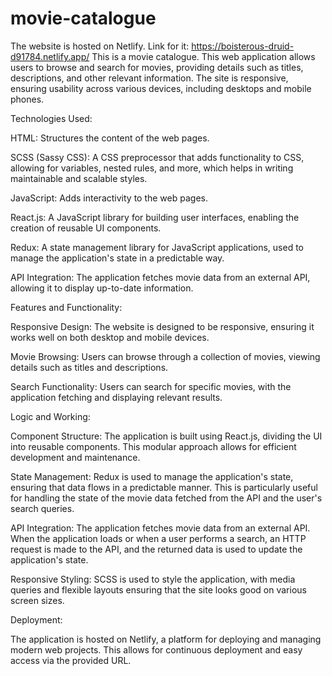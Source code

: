 # movie-catalogue
The website is hosted on Netlify. Link for it: https://boisterous-druid-d91784.netlify.app/
This is a movie catalogue. This web application allows users to browse and search for movies, providing details such as titles, descriptions, and other relevant information. The site is responsive, ensuring usability across various devices, including desktops and mobile phones.

Technologies Used:

HTML: Structures the content of the web pages.

SCSS (Sassy CSS): A CSS preprocessor that adds functionality to CSS, allowing for variables, nested rules, and more, which helps in writing maintainable and scalable styles.

JavaScript: Adds interactivity to the web pages.

React.js: A JavaScript library for building user interfaces, enabling the creation of reusable UI components.

Redux: A state management library for JavaScript applications, used to manage the application's state in a predictable way.

API Integration: The application fetches movie data from an external API, allowing it to display up-to-date information.

Features and Functionality:

Responsive Design: The website is designed to be responsive, ensuring it works well on both desktop and mobile devices.

Movie Browsing: Users can browse through a collection of movies, viewing details such as titles and descriptions.

Search Functionality: Users can search for specific movies, with the application fetching and displaying relevant results.

Logic and Working:

Component Structure: The application is built using React.js, dividing the UI into reusable components. This modular approach allows for efficient development and maintenance.

State Management: Redux is used to manage the application's state, ensuring that data flows in a predictable manner. This is particularly useful for handling the state of the movie data fetched from the API and the user's search queries.

API Integration: The application fetches movie data from an external API. When the application loads or when a user performs a search, an HTTP request is made to the API, and the returned data is used to update the application's state.

Responsive Styling: SCSS is used to style the application, with media queries and flexible layouts ensuring that the site looks good on various screen sizes.

Deployment:

The application is hosted on Netlify, a platform for deploying and managing modern web projects. This allows for continuous deployment and easy access via the provided URL.
